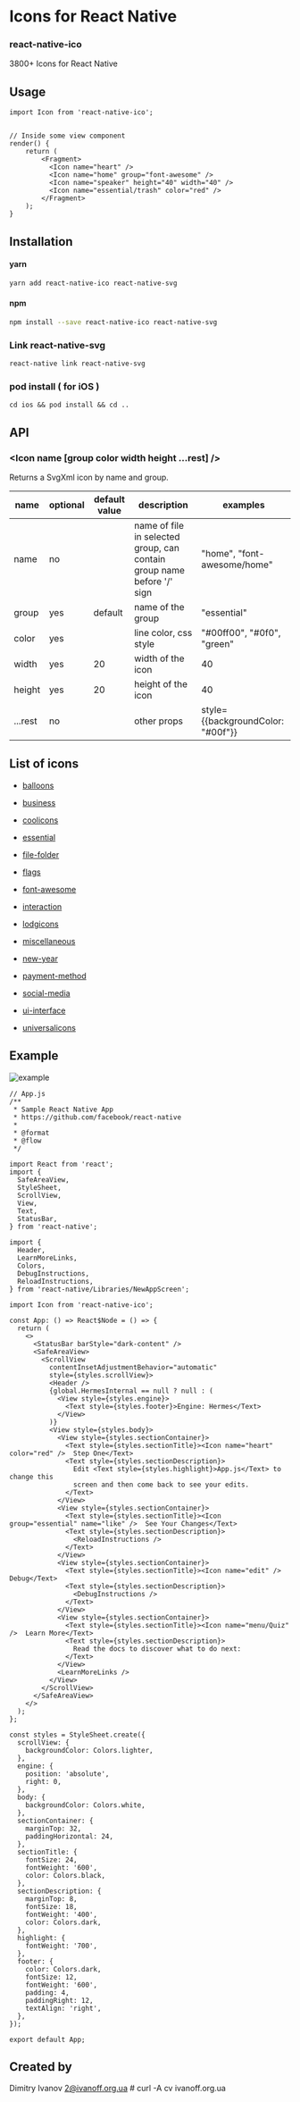 # Icons for React Native

### react-native-ico

3800+ Icons for React Native

## Usage

```
import Icon from 'react-native-ico';


// Inside some view component
render() {
    return (
        <Fragment>
          <Icon name="heart" />
          <Icon name="home" group="font-awesome" />
          <Icon name="speaker" height="40" width="40" />
          <Icon name="essential/trash" color="red" />
        </Fragment>
    );
}

```

## Installation

#### yarn

```bash
yarn add react-native-ico react-native-svg
```

#### npm

```bash
npm install --save react-native-ico react-native-svg
```

### Link react-native-svg

```bash
react-native link react-native-svg
```

### pod install ( for iOS )

```
cd ios && pod install && cd ..
```

## API

### <Icon name [group color width height ...rest] />

Returns a SvgXml icon by name and group.

 name | optional | default value | description | examples
------|----------|---------------|-------------|---------
name | no |  | name of file in selected group, can contain group name before '/' sign | "home", "font-awesome/home"
group | yes | default | name of the group | "essential"
color | yes | | line color, css style | "#00ff00", "#0f0", "green"
width | yes | 20 | width of the icon | 40
height | yes | 20 | height of the icon | 40
...rest | no | | other props | style={{backgroundColor: "#00f"}}

## List of icons

- [balloons](https://github.com/ivanoff/react-native-ico-balloons/blob/master/static/balloons.md)

- [business](https://github.com/ivanoff/react-native-ico-business/blob/master/static/business.md)

- [coolicons](https://github.com/ivanoff/react-native-ico-coolicons/blob/master/static/coolicons.md)

- [essential](https://github.com/ivanoff/react-native-ico-essential/blob/master/static/essential.md)

- [file-folder](https://github.com/ivanoff/react-native-ico-file-folder/blob/master/static/file-folder.md)

- [flags](https://github.com/ivanoff/react-native-ico-flags/blob/master/static/flags.md)

- [font-awesome](https://github.com/ivanoff/react-native-ico-font-awesome/blob/master/static/font-awesome.md)

- [interaction](https://github.com/ivanoff/react-native-ico-interaction/blob/master/static/interaction.md)

- [lodgicons](https://github.com/ivanoff/react-native-ico-lodgicons/blob/master/static/lodgicons.md)

- [miscellaneous](https://github.com/ivanoff/react-native-ico-miscellaneous/blob/master/static/miscellaneous.md)

- [new-year](https://github.com/ivanoff/react-native-ico-new-year/blob/master/static/new-year.md)

- [payment-method](https://github.com/ivanoff/react-native-ico-payment-method/blob/master/static/payment-method.md)

- [social-media](https://github.com/ivanoff/react-native-ico-social-media/blob/master/static/social-media.md)

- [ui-interface](https://github.com/ivanoff/react-native-ico-ui-interface/blob/master/static/ui-interface.md)

- [universalicons](https://github.com/ivanoff/react-native-ico-universalicons/blob/master/static/universalicons.md)

## Example

![example](./static/example.png)

```
// App.js
/**
 * Sample React Native App
 * https://github.com/facebook/react-native
 *
 * @format
 * @flow
 */

import React from 'react';
import {
  SafeAreaView,
  StyleSheet,
  ScrollView,
  View,
  Text,
  StatusBar,
} from 'react-native';

import {
  Header,
  LearnMoreLinks,
  Colors,
  DebugInstructions,
  ReloadInstructions,
} from 'react-native/Libraries/NewAppScreen';

import Icon from 'react-native-ico';

const App: () => React$Node = () => {
  return (
    <>
      <StatusBar barStyle="dark-content" />
      <SafeAreaView>
        <ScrollView
          contentInsetAdjustmentBehavior="automatic"
          style={styles.scrollView}>
          <Header />
          {global.HermesInternal == null ? null : (
            <View style={styles.engine}>
              <Text style={styles.footer}>Engine: Hermes</Text>
            </View>
          )}
          <View style={styles.body}>
            <View style={styles.sectionContainer}>
              <Text style={styles.sectionTitle}><Icon name="heart" color="red" />  Step One</Text>
              <Text style={styles.sectionDescription}>
                Edit <Text style={styles.highlight}>App.js</Text> to change this
                screen and then come back to see your edits.
              </Text>
            </View>
            <View style={styles.sectionContainer}>
              <Text style={styles.sectionTitle}><Icon group="essential" name="like" />  See Your Changes</Text>
              <Text style={styles.sectionDescription}>
                <ReloadInstructions />
              </Text>
            </View>
            <View style={styles.sectionContainer}>
              <Text style={styles.sectionTitle}><Icon name="edit" />  Debug</Text>
              <Text style={styles.sectionDescription}>
                <DebugInstructions />
              </Text>
            </View>
            <View style={styles.sectionContainer}>
              <Text style={styles.sectionTitle}><Icon name="menu/Quiz" />  Learn More</Text>
              <Text style={styles.sectionDescription}>
                Read the docs to discover what to do next:
              </Text>
            </View>
            <LearnMoreLinks />
          </View>
        </ScrollView>
      </SafeAreaView>
    </>
  );
};

const styles = StyleSheet.create({
  scrollView: {
    backgroundColor: Colors.lighter,
  },
  engine: {
    position: 'absolute',
    right: 0,
  },
  body: {
    backgroundColor: Colors.white,
  },
  sectionContainer: {
    marginTop: 32,
    paddingHorizontal: 24,
  },
  sectionTitle: {
    fontSize: 24,
    fontWeight: '600',
    color: Colors.black,
  },
  sectionDescription: {
    marginTop: 8,
    fontSize: 18,
    fontWeight: '400',
    color: Colors.dark,
  },
  highlight: {
    fontWeight: '700',
  },
  footer: {
    color: Colors.dark,
    fontSize: 12,
    fontWeight: '600',
    padding: 4,
    paddingRight: 12,
    textAlign: 'right',
  },
});

export default App;
```

## Created by

Dimitry Ivanov <2@ivanoff.org.ua> # curl -A cv ivanoff.org.ua
